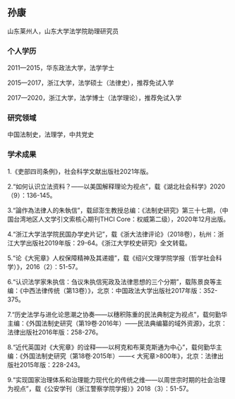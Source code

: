 ## 孙康

山东莱州人，山东大学法学院助理研究员

### 个人学历

2011—2015，华东政法大学，法学学士

2015—2017，浙江大学，法学硕士（法律史），推荐免试入学

2017—2020，浙江大学，法学博士（法学理论），推荐免试入学

### 研究领域

中国法制史，法理学，中共党史

### 学术成果

1.《吏部四司条例》，社会科学文献出版社2021年版。

2.“如何认识立法资料？——以美国解释理论为视点”，载《湖北社会科学》2020（9）：136-145。

3.“論作為法律人的朱執信”，载邱澎生教授总编：《法制史研究》第三十七期，（中国台湾地区人文学引文索核心期刊THCI Core：权威第二级），2020年12月出版。

4.“浙江大学法学院民国办学史片记”，载《浙大法律评论》（2018卷），杭州：浙江大学出版社2019年版：29-64。《浙江大学校史研究》全文转载。

5.“论《大宪章》人权保障精神及其递嬗”，载《绍兴文理学院学报（哲学社会科学）》，2016（2）：51-57。

6.“认识法学家朱执信：刍议朱执信宪政及法律思想的三个分期”，载陈景良等主编：《中西法律传统（第13卷）》，北京：中国政法大学出版社2017年版：352-375。

7.“历史法学与进化论思潮之协奏——以穗积陈重的民法典制定为视点”，载何勤华主编：《外国法制史研究（第19卷·2016年）——民法典编纂的域外资源》，北京：法律出版社2016年版：258-276。

8.“近代英国对《大宪章》的诠释——以柯克和布莱克斯通为中心”，载何勤华主编：《外国法制史研究（第18卷·2015年）——< 大宪章>800年》，北京：法律出版社2015年版：228-243。

9.“实现国家治理体系和治理能力现代化的传统之维——以周世宗时期的社会治理为视点”，载《公安学刊（浙江警察学院学报）》2018（3）：51-57。
